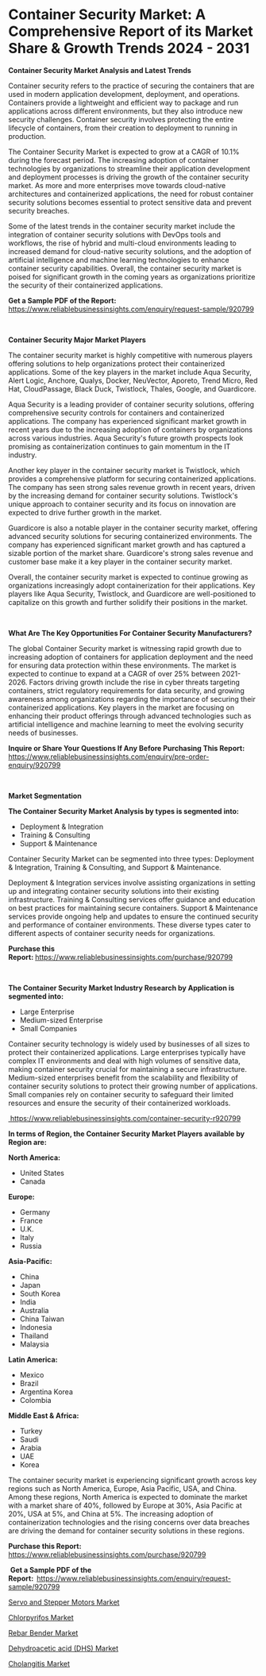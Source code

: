 <p><h1>Container Security Market: A Comprehensive Report of its Market Share & Growth Trends 2024 - 2031</h1></p><p><strong>Container Security Market Analysis and Latest Trends</strong></p>
<p><p>Container security refers to the practice of securing the containers that are used in modern application development, deployment, and operations. Containers provide a lightweight and efficient way to package and run applications across different environments, but they also introduce new security challenges. Container security involves protecting the entire lifecycle of containers, from their creation to deployment to running in production.</p><p>The Container Security Market is expected to grow at a CAGR of 10.1% during the forecast period. The increasing adoption of container technologies by organizations to streamline their application development and deployment processes is driving the growth of the container security market. As more and more enterprises move towards cloud-native architectures and containerized applications, the need for robust container security solutions becomes essential to protect sensitive data and prevent security breaches.</p><p>Some of the latest trends in the container security market include the integration of container security solutions with DevOps tools and workflows, the rise of hybrid and multi-cloud environments leading to increased demand for cloud-native security solutions, and the adoption of artificial intelligence and machine learning technologies to enhance container security capabilities. Overall, the container security market is poised for significant growth in the coming years as organizations prioritize the security of their containerized applications.</p></p>
<p><strong>Get a Sample PDF of the Report:&nbsp;</strong> <a href="https://www.reliablebusinessinsights.com/enquiry/request-sample/920799">https://www.reliablebusinessinsights.com/enquiry/request-sample/920799</a></p>
<p>&nbsp;</p>
<p><strong>Container Security Major Market Players</strong></p>
<p><p>The container security market is highly competitive with numerous players offering solutions to help organizations protect their containerized applications. Some of the key players in the market include Aqua Security, Alert Logic, Anchore, Qualys, Docker, NeuVector, Aporeto, Trend Micro, Red Hat, CloudPassage, Black Duck, Twistlock, Thales, Google, and Guardicore.</p><p>Aqua Security is a leading provider of container security solutions, offering comprehensive security controls for containers and containerized applications. The company has experienced significant market growth in recent years due to the increasing adoption of containers by organizations across various industries. Aqua Security's future growth prospects look promising as containerization continues to gain momentum in the IT industry.</p><p>Another key player in the container security market is Twistlock, which provides a comprehensive platform for securing containerized applications. The company has seen strong sales revenue growth in recent years, driven by the increasing demand for container security solutions. Twistlock's unique approach to container security and its focus on innovation are expected to drive further growth in the market.</p><p>Guardicore is also a notable player in the container security market, offering advanced security solutions for securing containerized environments. The company has experienced significant market growth and has captured a sizable portion of the market share. Guardicore's strong sales revenue and customer base make it a key player in the container security market.</p><p>Overall, the container security market is expected to continue growing as organizations increasingly adopt containerization for their applications. Key players like Aqua Security, Twistlock, and Guardicore are well-positioned to capitalize on this growth and further solidify their positions in the market.</p></p>
<p>&nbsp;</p>
<p><strong>What Are The Key Opportunities For Container Security Manufacturers?</strong></p>
<p><p>The global Container Security market is witnessing rapid growth due to increasing adoption of containers for application deployment and the need for ensuring data protection within these environments. The market is expected to continue to expand at a CAGR of over 25% between 2021-2026. Factors driving growth include the rise in cyber threats targeting containers, strict regulatory requirements for data security, and growing awareness among organizations regarding the importance of securing their containerized applications. Key players in the market are focusing on enhancing their product offerings through advanced technologies such as artificial intelligence and machine learning to meet the evolving security needs of businesses.</p></p>
<p><strong>Inquire or Share Your Questions If Any Before Purchasing This Report:</strong> <a href="https://www.reliablebusinessinsights.com/enquiry/pre-order-enquiry/920799">https://www.reliablebusinessinsights.com/enquiry/pre-order-enquiry/920799</a></p>
<p>&nbsp;</p>
<p><strong>Market Segmentation</strong></p>
<p><strong>The Container Security Market Analysis by types is segmented into:</strong></p>
<p><ul><li>Deployment & Integration</li><li>Training & Consulting</li><li>Support & Maintenance</li></ul></p>
<p><p>Container Security Market can be segmented into three types: Deployment & Integration, Training & Consulting, and Support & Maintenance. </p><p>Deployment & Integration services involve assisting organizations in setting up and integrating container security solutions into their existing infrastructure. Training & Consulting services offer guidance and education on best practices for maintaining secure containers. Support & Maintenance services provide ongoing help and updates to ensure the continued security and performance of container environments. These diverse types cater to different aspects of container security needs for organizations.</p></p>
<p><strong>Purchase this Report:&nbsp;</strong><a href="https://www.reliablebusinessinsights.com/purchase/920799">https://www.reliablebusinessinsights.com/purchase/920799</a></p>
<p>&nbsp;</p>
<p><strong>The Container Security Market Industry Research by Application is segmented into:</strong></p>
<p><ul><li>Large Enterprise</li><li>Medium-sized Enterprise</li><li>Small Companies</li></ul></p>
<p><p>Container security technology is widely used by businesses of all sizes to protect their containerized applications. Large enterprises typically have complex IT environments and deal with high volumes of sensitive data, making container security crucial for maintaining a secure infrastructure. Medium-sized enterprises benefit from the scalability and flexibility of container security solutions to protect their growing number of applications. Small companies rely on container security to safeguard their limited resources and ensure the security of their containerized workloads.</p></p>
<p><a href="https://www.reliablebusinessinsights.com/container-security-r920799">&nbsp;https://www.reliablebusinessinsights.com/container-security-r920799</a></p>
<p><strong>In terms of Region, the Container Security Market Players available by Region are:</strong></p>
<p>
    <p> <strong> North America: </strong>
        <ul>
            <li>United States</li>
            <li>Canada</li>
        </ul>
        </p> 
    <p> <strong> Europe: </strong>
        <ul>
            <li>Germany</li>
            <li>France</li>
            <li>U.K.</li>
            <li>Italy</li>
            <li>Russia</li>
        </ul>
        </p> 
    <p> <strong> Asia-Pacific: </strong>
        <ul>
            <li>China</li>
            <li>Japan</li>
            <li>South Korea</li>
            <li>India</li>
            <li>Australia</li>
            <li>China Taiwan</li>
            <li>Indonesia</li>
            <li>Thailand</li>
            <li>Malaysia</li>
        </ul>
        </p> 
    <p> <strong> Latin America: </strong>
        <ul>
            <li>Mexico</li>
            <li>Brazil</li>
            <li>Argentina Korea</li>
            <li>Colombia</li>
        </ul>
        </p> 
    <p> <strong> Middle East & Africa: </strong>
        <ul>
            <li>Turkey</li>
            <li>Saudi</li>
            <li>Arabia</li>
            <li>UAE</li>
            <li>Korea</li>
        </ul>
    </p>
    </p>
<p><p>The container security market is experiencing significant growth across key regions such as North America, Europe, Asia Pacific, USA, and China. Among these regions, North America is expected to dominate the market with a market share of 40%, followed by Europe at 30%, Asia Pacific at 20%, USA at 5%, and China at 5%. The increasing adoption of containerization technologies and the rising concerns over data breaches are driving the demand for container security solutions in these regions.</p></p>
<p><strong>Purchase this Report: </strong><a href="https://www.reliablebusinessinsights.com/purchase/920799">https://www.reliablebusinessinsights.com/purchase/920799</a></p>
<p>&nbsp;<strong>Get a Sample PDF of the Report:&nbsp;&nbsp;</strong><a href="https://www.reliablebusinessinsights.com/enquiry/request-sample/920799">https://www.reliablebusinessinsights.com/enquiry/request-sample/920799</a></p>
<p><strong></strong></p>
<p><p><a href="https://medium.com/@charles.fisher4346/global-servo-and-stepper-motors-market-exploring-market-share-market-trends-and-future-growth-bd91d7f8e45a">Servo and Stepper Motors Market</a></p><p><a href="https://github.com/hlspriggs/Market-Research-Report-List-1/blob/main/chlorpyrifos-market.md">Chlorpyrifos Market</a></p><p><a href="https://medium.com/@clarenceuvalis67867/market-forecast-global-rebar-bender-trends-and-impact-analysis-2024-2031-by-application-steel-9b7f33826d93">Rebar Bender Market</a></p><p><a href="https://www.linkedin.com/pulse/dehydroacetic-acid-dhs-market-size-growth-trends-statistics-0s7hf?trackingId=rsDQVKAYT%2FuyLcQ8ns5gug%3D%3D">Dehydroacetic acid (DHS) Market</a></p><p><a href="https://github.com/ksleyeze/Market-Research-Report-List-1/blob/main/cholangitis-market.md">Cholangitis Market</a></p></p>
